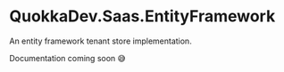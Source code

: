 # QuokkaDev.Saas.EntityFramework
An entity framework tenant store implementation.

Documentation coming soon :sweat_smile: